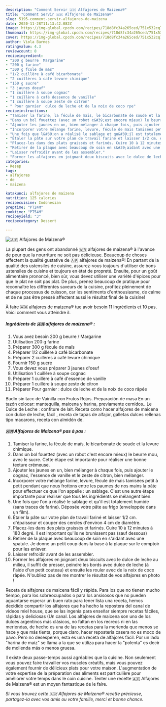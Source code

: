 ```yaml
---
description: "Comment Servir 🇦🇷 ️Alfajores de Maizena®"
title: "Comment Servir 🇦🇷 ️Alfajores de Maizena®"
slug: 5195-comment-servir-alfajores-de-maizena
date: 2020-11-28T11:13:42.082Z
image: https://img-global.cpcdn.com/recipes/718d8fc34a265ced/751x532cq70/🇦🇷-️alfajores-de-maizena-photo-principale-de-la-recette.jpg
thumbnail: https://img-global.cpcdn.com/recipes/718d8fc34a265ced/751x532cq70/🇦🇷-️alfajores-de-maizena-photo-principale-de-la-recette.jpg
cover: https://img-global.cpcdn.com/recipes/718d8fc34a265ced/751x532cq70/🇦🇷-️alfajores-de-maizena-photo-principale-de-la-recette.jpg
author: Viola Barnes
ratingvalue: 4.3
reviewcount: 8
recipeingredient:
- "200 g beurre  Margarine"
- "200 g farine"
- "300 g fcule de mas"
- "1/2 cuillère à café bicarbonate"
- "2 cuillères à café levure chimique"
- "150 g sucre"
- "3 jaunes doeuf"
- "1 cuillère à soupe cognac"
- "1 cuillère à café dessence de vanille"
- "1 cuillère à soupe zeste de citron"
- " Pour garnier  dulce de leche et de la noix de coco rpe"
recipeinstructions:
- "Tamiser la farine, la fécule de maïs, le bicarbonate de soude et la levure chimique."
- "Dans un bol fouettez (avec un robot c&#39;est encore mieux) le beurre mou, avec le sucre. Cette étape est importante pour réaliser une bonne texture crémeuse."
- "Ajouter les jaunes en un, bien mélanger à chaque fois, puis ajouter le cognac, l&#39;essence de vanille et le zeste de citron, bien mélanger."
- "Incorporer votre mélange farine, levure, fécule de mais tamisées petit à petit pendant que nous frottons entre les paumes de nos mains la pâte pour effectuer ce que l&#39;on appelle : un sablage. C&#39;est une autre étape importante pour réaliser que tous les ingrédients se mélangent bien."
- "Une fois que l&#39;on a réalisé le sablage et qu&#39;il est totalement humide (sans traces de farine). Déposée votre pâte au frigo (enveloppée dans un film)."
- "Étaler la pâte sur votre plan de travail fariné et laisser 1/2 cm. d&#39;épaisseur et couper des cercles d&#39;environ 4 cm de diamètre."
- "Placez-les dans des plats graissés et farinés. Cuire 10 à 12 minutes à 180 degré. Il est important qu&#39;ils ne brunissent pas (sauf dessous)"
- "Retirer de la plaque avec beaucoup de soin en s&#39;aidant avec une spatule. Je donne un petit coup dans la base à la plaque sur le comptoir pour les enlever."
- "Laisser refroidir avant de les assembler."
- "Former les alfajores en joignant deux biscuits avec le dulce de leche au milieu, il suffit de presser, peindre les bords avec dulce de leche (à l&#39;aide d&#39;un petit couteau) et ensuite les rouler avec de la noix de coco râpée. N&#39;oubliez pas de me montrer le résultat de vos alfajores en photo !"
categories:
- Resep
tags:
- alfajores
- de
- maizena

katakunci: alfajores de maizena 
nutrition: 125 calories
recipecuisine: Indonesian
preptime: "PT24M"
cooktime: "PT54M"
recipeyield: "3"
recipecategory: Dessert

---
```



![🇦🇷 ️Alfajores de Maizena®](https://img-global.cpcdn.com/recipes/718d8fc34a265ced/751x532cq70/🇦🇷-️alfajores-de-maizena-photo-principale-de-la-recette.jpg)

La plupart des gens ont abandonné 🇦🇷 ️alfajores de maizena® à l'avance de peur que la nourriture ne soit pas délicieuse. Beaucoup de choses affectent la qualité gustative de 🇦🇷 ️alfajores de maizena®! En partant de la qualité des ustensiles de cuisine, assurez-vous toujours d'utiliser de bons ustensiles de cuisine et toujours en état de propreté. Ensuite, pour un goût alimentaire prononcé, bien sûr, vous devez utiliser une variété d'épices pour que le plat ne soit pas plat. De plus, prenez beaucoup de pratique pour reconnaître les différentes saveurs de la cuisine, profitez pleinement de chaque processus de cuisson, car les sentiments d'enthousiasme, de calme et de ne pas être pressé affectent aussi le résultat final de la cuisine!

<!--inarticleads1-->

À faire 🇦🇷 ️alfajores de maizena® tue avoir besoin 11 Ingrédients et 10 pas. Voici comment vous atteindre il.

##### Ingrédients de 🇦🇷 ️alfajores de maizena® :

1. Vous avez besoin 200 g beurre / Margarine
1. Utilisation 200 g farine
1. Préparer 300 g fécule de maïs
1. Préparer 1/2 cuillère à café bicarbonate
1. Préparer 2 cuillères à café levure chimique
1. Fournir 150 g sucre
1. Vous devez vous préparer 3 jaunes d&#39;oeuf
1. Utilisation 1 cuillère à soupe cognac
1. Préparer 1 cuillère à café d&#39;essence de vanille
1. Préparer 1 cuillère à soupe zeste de citron
1. Préparer  Pour garnier : dulce de leche et de la noix de coco râpée


Budín sin tacc de Vainilla con Frutos Rojos. Preparación de masa En un tazón colocar: mantequilla, maicena y harina, previamente cernidos.. Le Dulce de Leche : confiture de lait. Receta como hacer alfajores de maicena con dulce de leche, fácil , receta de tapas de alfajor, galletas dulces rellenas tipo macarons, receta con almidón de. 

<!--inarticleads2-->

##### 🇦🇷 ️Alfajores de Maizena® pas à pas :

1. Tamiser la farine, la fécule de maïs, le bicarbonate de soude et la levure chimique.
1. Dans un bol fouettez (avec un robot c&#39;est encore mieux) le beurre mou, avec le sucre. Cette étape est importante pour réaliser une bonne texture crémeuse.
1. Ajouter les jaunes en un, bien mélanger à chaque fois, puis ajouter le cognac, l&#39;essence de vanille et le zeste de citron, bien mélanger.
1. Incorporer votre mélange farine, levure, fécule de mais tamisées petit à petit pendant que nous frottons entre les paumes de nos mains la pâte pour effectuer ce que l&#39;on appelle : un sablage. C&#39;est une autre étape importante pour réaliser que tous les ingrédients se mélangent bien.
1. Une fois que l&#39;on a réalisé le sablage et qu&#39;il est totalement humide (sans traces de farine). Déposée votre pâte au frigo (enveloppée dans un film).
1. Étaler la pâte sur votre plan de travail fariné et laisser 1/2 cm. d&#39;épaisseur et couper des cercles d&#39;environ 4 cm de diamètre.
1. Placez-les dans des plats graissés et farinés. Cuire 10 à 12 minutes à 180 degré. Il est important qu&#39;ils ne brunissent pas (sauf dessous)
1. Retirer de la plaque avec beaucoup de soin en s&#39;aidant avec une spatule. Je donne un petit coup dans la base à la plaque sur le comptoir pour les enlever.
1. Laisser refroidir avant de les assembler.
1. Former les alfajores en joignant deux biscuits avec le dulce de leche au milieu, il suffit de presser, peindre les bords avec dulce de leche (à l&#39;aide d&#39;un petit couteau) et ensuite les rouler avec de la noix de coco râpée. N&#39;oubliez pas de me montrer le résultat de vos alfajores en photo !


Receta de alfajores de maicena fácil y rápida. Para los que no tienen mucho tiempo, para los sobreocupados o para los ansisosos que no pueden aguantarse esperar un buen rato para tener lista una receta, hemos decidido compartir los alfajores que ha hecho la repostera del canal de videos miel house, que se las ingenia para enseñar siempre recetas fáciles, rápidas y deliciosas (Un canal. Los alfajores de maicena son uno de los dulces argentinos más clásicos, no faltan en los recreos ni en las meriendas, de hecho es una de las recetas para la merienda que menos se hace y que más tienta, porque claro, hacer repostería casera no es moco de pavo. Pero no desesperen, esta es una receta de alfajores fácil. Por un lado &#34;harina de maiz&#34; se llama a la que se utiliza para hacer la &#34;polenta&#34; es decir de molienda más o menos gruesa. 

<!--inarticleads1-->

<p>
Il existe deux passe-temps aussi agréables que la cuisine. Non seulement vous pouvez faire travailler vos muscles créatifs, mais vous pouvez également fournir de délicieux plats pour votre maison. L'augmentation de votre expertise de la préparation des aliments est particulière pour améliorer votre temps dans le coin cuisine. Tenter une recette 🇦🇷 ️Alfajores de Maizena® est un moyen fantastique de le faire.
</p>

<p>
<i>Si vous trouvez cette 🇦🇷 ️Alfajores de Maizena® recette précieuse, partagez-la avec vos amis ou votre famille, merci et bonne chance.</i>
</p>
